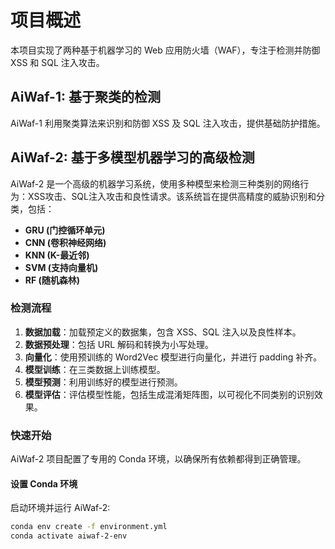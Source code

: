# 项目概述

本项目实现了两种基于机器学习的 Web 应用防火墙（WAF），专注于检测并防御 XSS 和 SQL 注入攻击。

## AiWaf-1: 基于聚类的检测

AiWaf-1 利用聚类算法来识别和防御 XSS 及 SQL 注入攻击，提供基础防护措施。

## AiWaf-2: 基于多模型机器学习的高级检测

AiWaf-2 是一个高级的机器学习系统，使用多种模型来检测三种类别的网络行为：XSS攻击、SQL注入攻击和良性请求。该系统旨在提供高精度的威胁识别和分类，包括：

- **GRU (门控循环单元)**
- **CNN (卷积神经网络)**
- **KNN (K-最近邻)**
- **SVM (支持向量机)**
- **RF (随机森林)**

### 检测流程

1. **数据加载**：加载预定义的数据集，包含 XSS、SQL 注入以及良性样本。
2. **数据预处理**：包括 URL 解码和转换为小写处理。
3. **向量化**：使用预训练的 Word2Vec 模型进行向量化，并进行 padding 补齐。
4. **模型训练**：在三类数据上训练模型。
5. **模型预测**：利用训练好的模型进行预测。
6. **模型评估**：评估模型性能，包括生成混淆矩阵图，以可视化不同类别的识别效果。

### 快速开始

AiWaf-2 项目配置了专用的 Conda 环境，以确保所有依赖都得到正确管理。

#### 设置 Conda 环境

启动环境并运行 AiWaf-2:

```bash
conda env create -f environment.yml
conda activate aiwaf-2-env